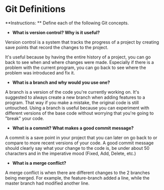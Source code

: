 # Git Definitions

**Instructions: ** Define each of the following Git concepts.

* **What is version control?  Why is it useful?**

Version control is a system that tracks the progress of a project by creating save points that record the changes to the project.

It's useful because by having the entire history of a project, you can go back to see when and where changes were made. Especially if there is a problem with the current program, you can go back to see where the problem was introduced and fix it.

* **What is a branch and why would you use one?**

A branch is a version of the code you're currently working on. It's suggested to always create a new branch when adding features to a program. That way if you make a mistake, the original code is still untouched. Using a branch is useful because you can experiment with different versions of the base code without worrying that you're going to "break" your code.

* **What is a commit? What makes a good commit message?**

A commit is a save point in your project that you can later on go back to or compare to more recent versions of your code. A good commit message should clearly say what your change to the code is, be under about 50 characters and in the imperative mood (Fixed, Add, Delete, etc.)

* **What is a merge conflict?**

A merge conflict is when there are different changes to the 2 branches being merged. For example, the feature-branch added a line, while the master branch had modified another line.
